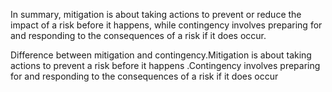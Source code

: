 In summary, mitigation is about taking actions to prevent or reduce the impact of a risk before it happens, while contingency involves preparing for and responding to the consequences of a risk if it does occur.

Difference between mitigation and contingency.Mitigation is about taking actions to prevent a risk before it happens .Contingency involves preparing for and responding to the consequences of a risk if it does occur